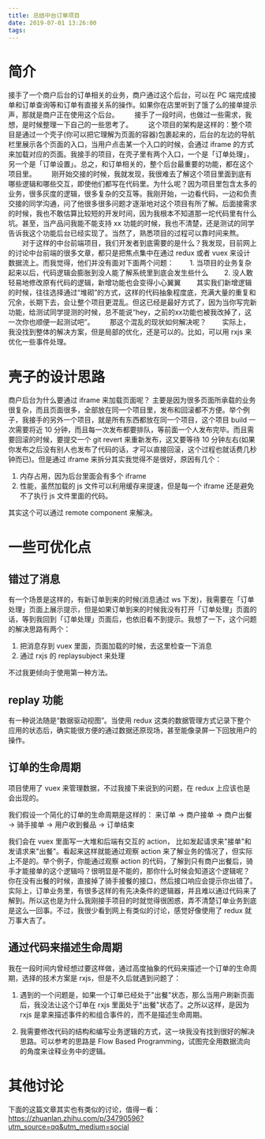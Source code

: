 ```yaml
---
title: 总结中台订单项目
date: 2019-07-01 13:26:00
tags:
---
```


# 简介

接手了一个商户后台的订单相关的业务，商户通过这个后台，可以在 PC 端完成接单和订单查询等和订单有直接关系的操作。如果你在店里听到了饿了么的接单提示声，那就是商户正在使用这个后台。
　　接手了一段时间，也做过一些需求，我想，是时候整理一下自己的一些思考了。
　　这个项目的架构是这样的：整个项目是通过一个壳子(你可以把它理解为页面的容器)包裹起来的，后台的左边的导航栏里展示各个页面的入口，当用户点击某一个入口的时候，会通过 iframe 的方式来加载对应的页面。我接手的项目，在壳子里有两个入口，一个是「订单处理」，另一个是「订单设置」。总之，和订单相关的，整个后台最重要的功能，都在这个项目里。
　　刚开始交接的时候，我就发现，我很难去了解这个项目里面到底有哪些逻辑和哪些交互，即使他们都写在代码里。为什么呢？因为项目里包含太多的业务，很多灰度的逻辑，很多复杂的交互等。我刚开始，一边看代码，一边和负责交接的同学沟通，问了他很多很多问题才逐渐地对这个项目有所了解。后面接需求的时候，我也不敢估算比较短的开发时间，因为我根本不知道那一坨代码里有什么坑。甚至，当产品问我能不能支持 xx 功能的时候，我也不清楚，还是测试的同学告诉我这个功能后台已经实现了。当然了，熟悉项目的过程可以靠时间来熬。
　　对于这样的中台前端项目，我们开发者到底需要的是什么？我发现，目前网上的讨论中台前端的很多文章，都只是把焦点集中在通过 redux 或者 vuex 来设计数据流上。而我觉得，他们并没有面对下面两个问题：
　　1. 当项目的业务复杂起来以后，代码逻辑会膨胀到没人能了解系统里到底会发生些什么
　　2. 没人敢轻易地修改原有代码的逻辑，新增功能也会变得小心翼翼
　　其实我们新增逻辑的时候，往往选择通过“堆砌”的方式，这样的代码抽象程度底，充满大量的重复和冗余，长期下去，会让整个项目更混乱。但这已经是最好方式了，因为当你写完新功能，给测试同学提测的时候，总不能说“hey，之前的xx功能也被我改掉了，这一次你也顺便一起测试吧”。
　　那这个混乱的现状如何解决呢？
　　实际上，我没找到整体的解决方案，但是局部的优化，还是可以的。比如，可以用 rxjs 来优化一些事件处理。

# 壳子的设计思路

商户后台为什么要通过 iframe 来加载页面呢？ 主要是因为很多页面所承载的业务很复杂，而且页面很多，全部放在同一个项目里，发布和回滚都不方便。举个例子，我接手的另外一个项目，就是所有东西都放在同一个项目，这个项目 build 一次需要将近 10 分钟，而且每一次发布都要排队，等前面一个人发布完毕。而且需要回滚的时候，要提交一个 git revert 来重新发布，这又要等待 10 分钟左右(如果你发布之后没有别人也发布了代码的话，才可以直接回滚，这个过程也就话费几秒钟而已)。但是通过 iframe 来拆分其实我觉得不是很好，原因有几个：

1. 内存占用，因为后台里面会有多个 iframe
2. 性能，虽然加载的 js 文件可以利用缓存来提速，但是每一个 iframe 还是避免不了执行 js 文件里面的代码。

其实这个可以通过 remote component 来解决。

# 一些可优化点

## 错过了消息

有一个场景是这样的，有新订单到来的时候(消息通过 ws 下发)，我需要在「订单处理」页面上展示提示，但是如果订单到来的时候我没有打开「订单处理」页面的话，等到我回到「订单处理」页面后，也依旧看不到提示。我想了一下，这个问题的解决思路有两个：
1. 把消息存到 vuex 里面，页面加载的时候，去这里检查一下消息
2. 通过 rxjs 的 replaysubject 来处理

不过我更倾向于使用第一种方法。

## replay 功能

有一种说法随是“数据驱动视图”。当使用 redux 这类的数据管理方式记录下整个应用的状态后，确实能很方便的通过数据还原现场，甚至能像录屏一下回放用户的操作。

## 订单的生命周期

项目使用了 vuex 来管理数据，不过我接下来说到的问题，在 redux 上应该也是会出现的。

我们假设一个简化的订单的生命周期是这样的：
来订单 -> 商户接单 -> 商户出餐 -> 骑手接单 -> 用户收到餐品 -> 订单结束

我们会在 vuex 里面写一大堆和后端有交互的 action， 比如发起请求来"接单"和发请求来"出餐"。看起来这样就能通过观察 action 来了解业务的情况了，但实际上不是的。举个例子，你能通过观察 action 的代码，了解到只有商户出餐后，骑手才能接单的这个逻辑吗？很明显是不能的，那你什么时候会知道这个逻辑呢？ 你在没有出餐的时候，直接掉了骑手接餐的接口，然后接口响应会提示你出错了。实际上，订单业务里，有很多这样的有先决条件的逻辑器，并且难以通过代码来了解到。所以这也是为什么我刚接手项目的时就觉得很困惑，弄不清楚订单业务到底是这么一回事。不过，我很少看到网上有类似的讨论，感觉好像使用了 redux 就万事大吉了。

## 通过代码来描述生命周期

我在一段时间内曾经想过要这样做，通过高度抽象的代码来描述一个订单的生命周期，选择的技术方案是 rxjs，但是不久后就遇到问题了：

1. 遇到的一个问题是，如果一个订单已经处于"出餐"状态，那么当用户刷新页面后，我没法让这个订单在 rxjs 里面处于"出餐"状态了。之所以这样，是因为rxjs 是拿来描述事件的和组合事件的，而不是描述生命周期。

2. 我需要修改代码的结构和编写业务逻辑的方式，这一块我没有找到很好的解决思路。可以参考的思路是 Flow Based Programming，试图完全用数据流向的角度来诠释业务中的逻辑。

# 其他讨论

下面的这篇文章其实也有类似的讨论，值得一看：
https://zhuanlan.zhihu.com/p/34790596?utm_source=qq&utm_medium=social